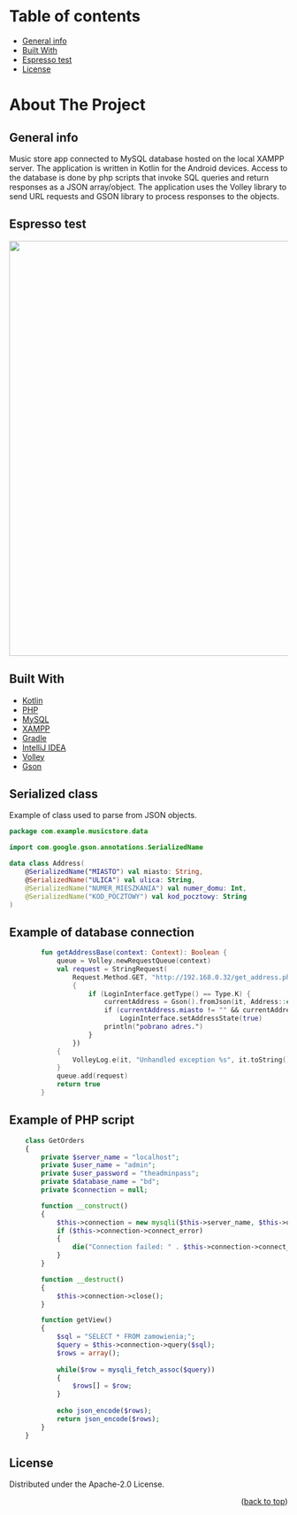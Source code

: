 # Table of contents
* [General info](#general-info)
* [Built With](#built-with)
* [Espresso test](#espresso-test)
* [License](#license)

# About The Project

## General info
Music store app connected to MySQL database hosted on the local XAMPP server. The application is written in Kotlin for the Android devices. Access to the database is done by php scripts that invoke SQL queries and return responses as a JSON array/object. The application uses the Volley library to send URL requests and GSON library to process responses to the objects.

## Espresso test
<img src="https://github.com/jarekkopaczewski/music_store/blob/42b8d69d67fb717a10f988b8de4b53004fa91962/pres.gif" height="750"/>

## Built With

* [Kotlin](https://kotlinlang.org/)
* [PHP](https://www.php.net/)
* [MySQL](https://www.mysql.com/)
* [XAMPP](https://www.apachefriends.org/pl/index.html)
* [Gradle](https://gradle.org/)
* [IntelliJ IDEA](https://www.jetbrains.com/idea/)
* [Volley](https://github.com/google/volley)
* [Gson](https://github.com/google/gson)

## Serialized class 
Example of class used to parse from JSON objects.

```kotlin
package com.example.musicstore.data

import com.google.gson.annotations.SerializedName

data class Address(
    @SerializedName("MIASTO") val miasto: String,
    @SerializedName("ULICA") val ulica: String,
    @SerializedName("NUMER_MIESZKANIA") val numer_domu: Int,
    @SerializedName("KOD_POCZTOWY") val kod_pocztowy: String
)
```
## Example of database connection

```kotlin
        fun getAddressBase(context: Context): Boolean {
            queue = Volley.newRequestQueue(context)
            val request = StringRequest(
                Request.Method.GET, "http://192.168.0.32/get_address.php?id=${LoginInterface.getClientID()}",
                {
                    if (LoginInterface.getType() == Type.K) {
                        currentAddress = Gson().fromJson(it, Address::class.java)
                        if (currentAddress.miasto != "" && currentAddress.ulica != "" && currentAddress.numer_domu != 0 && currentAddress.kod_pocztowy != "")
                            LoginInterface.setAddressState(true)
                        println("pobrano adres.")
                    }
                })
            {
                VolleyLog.e(it, "Unhandled exception %s", it.toString());
            }
            queue.add(request)
            return true
        }

```
## Example of PHP script
```php
    class GetOrders
    {
        private $server_name = "localhost";
        private $user_name = "admin";
        private $user_password = "theadminpass";
        private $database_name = "bd";
        private $connection = null;

        function __construct()
        {
            $this->connection = new mysqli($this->server_name, $this->user_name, $this->user_password, $this->database_name);
            if ($this->connection->connect_error) 
            {
                die("Connection failed: " . $this->connection->connect_error);
            }
        }

        function __destruct() 
        {
            $this->connection->close(); 
        }

        function getView()
        {
            $sql = "SELECT * FROM zamowienia;";
            $query = $this->connection->query($sql);
            $rows = array();    
            
            while($row = mysqli_fetch_assoc($query)) 
            {
                $rows[] = $row;
            }
            
            echo json_encode($rows);
            return json_encode($rows);
        }
    }
```

## License

Distributed under the Apache-2.0 License.

<p align="right">(<a href="#top">back to top</a>)</p>
